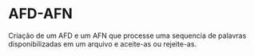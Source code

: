 # AFD-AFN
Criação de um AFD e um AFN que processe uma sequencia de palavras disponibilizadas em um arquivo e aceite-as ou rejeite-as. 
